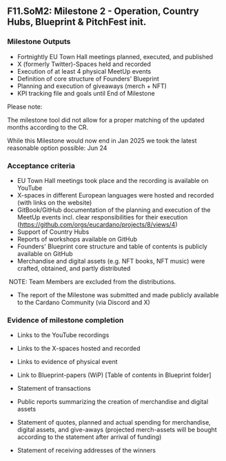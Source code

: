 ## F11.SoM2: Milestone 2 - Operation, Country Hubs, Blueprint & PitchFest init.





### **Milestone Outputs**

- Fortnightly EU Town Hall meetings planned, executed, and published
- X (formerly Twitter)-Spaces held and recorded
- Execution of at least 4 physical MeetUp events
- Definition of core structure of Founders' Blueprint
- Planning and execution of giveaways (merch + NFT)
- KPI tracking file and goals until End of Milestone

Please note: 

The milestone tool did not allow for a proper matching of the updated months according to the CR.

While this Milestone would now end in Jan 2025 we took the latest reasonable option possible: Jun 24

### Acceptance criteria

- EU Town Hall meetings took place and the recording is available on YouTube
- X-spaces in different European languages were hosted and recorded (with links on the website)
- GitBook/GitHub documentation of the planning and execution of the MeetUp events incl. clear responsibilities for their execution (https://github.com/orgs/eucardano/projects/8/views/4)
- Support of Country Hubs 
- Reports of workshops available on GitHub
- Founders' Blueprint core structure and table of contents is publicly available on GitHub
- Merchandise and digital assets (e.g. NFT books, NFT music) were crafted, obtained, and partly distributed

​		 NOTE: Team Members are excluded from the distributions.

-  The report of the Milestone was submitted and made publicly available to the Cardano Community (via Discord and X) 



### **Evidence of milestone completion**

- Links to the YouTube recordings
- Links to the X-spaces hosted and recorded
- Links to evidence of physical event 
- Link to Blueprint-papers (WiP) [Table of contents in Blueprint folder]



- Statement of transactions 

- Public reports summarizing the creation of merchandise and digital assets

- Statement of quotes, planned and actual spending for merchandise, digital assets, and give-aways (projected merch-assets will be bought according to the statement after arrival of funding)

- Statement of receiving addresses of the winners

  
